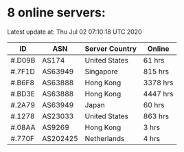 # 8 online servers:

Latest update at: Thu Jul 02 07:10:18 UTC 2020

| ID | ASN | Server Country | Online |
| -- | --- | -------------- | ------ |
| #.D09B | AS174 | United States | 61 hrs |
| #.7F1D | AS63949 | Singapore | 815 hrs |
| #.B6F8 | AS63888 | Hong Kong | 3378 hrs |
| #.BD3E | AS63888 | Hong Kong | 4447 hrs |
| #.2A79 | AS63949 | Japan | 60 hrs |
| #.1278 | AS23033 | United States | 863 hrs |
| #.08AA | AS9269 | Hong Kong | 3 hrs |
| #.770F | AS202425 | Netherlands | 4 hrs |

